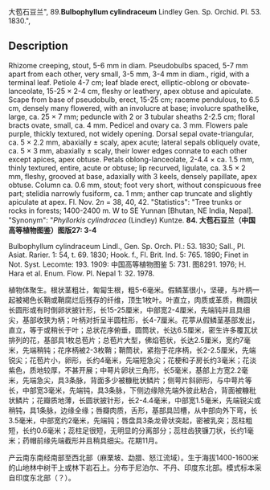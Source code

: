 大苞石豆兰",
89.**Bulbophyllum cylindraceum** Lindley Gen. Sp. Orchid. Pl. 53. 1830.",

## Description
Rhizome creeping, stout, 5-6 mm in diam. Pseudobulbs spaced, 5-7 mm apart from each other, very small, 3-5 mm, 3-4 mm in diam., rigid, with a terminal leaf. Petiole 4-7 cm; leaf blade erect, elliptic-oblong or obovate-lanceolate, 15-25 × 2-4 cm, fleshy or leathery, apex obtuse and apiculate. Scape from base of pseudobulb, erect, 15-25 cm; raceme pendulous, to 6.5 cm, densely many flowered, with an involucre at base; involucre spathelike, large, ca. 25 × 7 mm; peduncle with 2 or 3 tubular sheaths 2-2.5 cm; floral bracts ovate, small, ca. 4 mm. Pedicel and ovary ca. 3 mm. Flowers pale purple, thickly textured, not widely opening. Dorsal sepal ovate-triangular, ca. 5 × 2.2 mm, abaxially ± scaly, apex acute; lateral sepals obliquely ovate, ca. 5 × 3 mm, abaxially ± scaly, their lower edges connate to each other except apices, apex obtuse. Petals oblong-lanceolate, 2-4.4 × ca. 1.5 mm, thinly textured, entire, acute or obtuse; lip recurved, ligulate, ca. 3.5 × 2 mm, fleshy, grooved at base, adaxially with 3 keels, densely papillate, apex obtuse. Column ca. 0.6 mm, stout; foot very short, without conspicuous free part; stelidia narrowly fusiform, ca. 1 mm; anther cap truncate and slightly apiculate at apex. Fl. Nov. 2*n* = 38, 40, 42.
  "Statistics": "Tree trunks or rocks in forests; 1400-2400 m. W to SE Yunnan [Bhutan, NE India, Nepal].
  "Synonym": "*Phyllorkis cylindracea* (Lindley) Kuntze.
**84. 大苞石豆兰（中国高等植物图鉴）图版27: 3-4**

Bulbophyllum cylindraceum Lindl., Gen. Sp. Orch. Pl.: 53. 1830; Sall., Pl. Asiat. Rarier. 1: 54, t. 69. 1830; Hook. f., Fl. Brit. Ind. 5: 765. 1890; Finet in Not. Syst. Lecomte: 193. 1909: 中国高等植物图鉴 5: 731. 图8291. 1976; H. Hara et al. Enum. Flow. Pl. Nepal 1: 32. 1978.

植物体聚生。根状茎粗壮，匍匐生根，粗5-6毫米。假鳞茎很小，坚硬，与叶柄一起被褐色长鞘或鞘腐烂后残存的纤维，顶生1枚叶。叶直立，肉质或革质，椭圆状长圆形或有时倒卵状披针形，长15-25厘米，中部宽2-4厘米，先端钝并且具细尖，基部收狭为柄；叶柄对折呈半圆柱形，长4-7厘米。花葶从假鳞茎基部发出，直立，等于或稍长于叶；总状花序俯垂，圆筒状，长达6.5厘米，密生许多覆瓦状排列的花，基部具1枚总苞片；总苞片大型，佛焰苞状，长达2.5厘米，宽约7毫米，先端稍钝；花序柄被2-3枚鞘；鞘筒状，紧抱于花序柄，长2-2.5厘米，先端锐尖；花苞片小，卵形，长约4毫米，先端短急尖；花梗和子房长约3毫米；花淡紫色，质地较厚，不甚开展；中萼片卵状三角形，长5毫米，基部上方宽2.2毫米，先端急尖，具3条脉，背面多少被糠秕状鳞片；侧萼片斜卵形，与中萼片等长，中部宽3毫米，先端钝，具3条脉，下侧边缘除先端外彼此粘合，背面被糠秕状鳞片；花瓣质地薄，长圆状披针形，长2-4.4毫米，中部宽1.5毫米，先端锐尖或稍钝，具1条脉，边缘全缘；唇瓣肉质，舌形，基部具凹槽，从中部向外下弯，长3.5毫米，中部宽约2毫米，先端钝；唇盘具3条龙骨状突起，密被乳突；蕊柱粗短，长约0.6毫米；蕊柱足很短，无明显的分离部分；蕊柱齿狭镰刀状，长约1毫米；药帽前缘先端截形并且稍具细尖。花期11月。

产云南东南经南部至西北部（麻栗坡、勐腊、怒江流域）。生于海拔1400-1600米的山地林中树干上或林下岩石上。分布于尼泊尔、不丹、印度东北部。模式标本采自印度东北部（？）。
